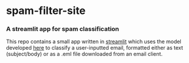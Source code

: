 # spam-filter-site
### A streamlit app for spam classification

This repo contains a small app written in [streamlit](streamlit.io) which uses the model developed [here](https://github.com/zcline91/spam_filter) to classify a user-inputted email, formatted either as text (subject/body) or as a .eml file downloaded from an email client.
